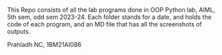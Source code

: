 This Repo consists of all the lab programs done in OOP Python lab, AIML, 5th sem, odd sem 2023-24. 
Each folder stands for a date, and holds the code of each program, and an MD file that has all the screenshots of outputs.


Prahladh NC, 1BM21AI086
